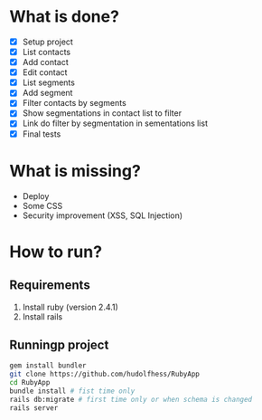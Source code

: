 # What is done?
- [x] Setup project
- [x] List contacts
- [x] Add contact
- [x] Edit contact
- [X] List segments
- [X] Add segment
- [X] Filter contacts by segments
- [X] Show segmentations in contact list to filter
- [X] Link do filter by segmentation in sementations list
- [X] Final tests

# What is missing?

- Deploy
- Some CSS
- Security improvement (XSS, SQL Injection)

# How to run?
## Requirements
1. Install ruby (version 2.4.1)
2. Install rails

## Runningp project
```sh
gem install bundler
git clone https://github.com/hudolfhess/RubyApp
cd RubyApp
bundle install # fist time only
rails db:migrate # first time only or when schema is changed
rails server
```